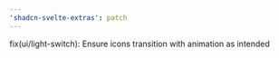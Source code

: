 ```yaml
---
'shadcn-svelte-extras': patch
---
```


fix(ui/light-switch): Ensure icons transition with animation as intended
